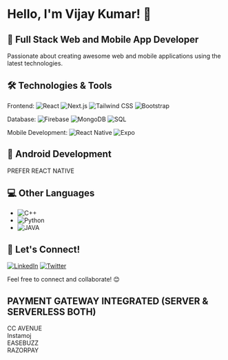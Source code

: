 # Hello, I'm Vijay Kumar! 👋

## 🚀 Full Stack Web and Mobile App Developer

Passionate about creating awesome web and mobile applications using the latest technologies.

## 🛠️ Technologies & Tools

Frontend:
![React](https://img.shields.io/badge/-React-61DAFB?logo=react&logoColor=white&style=for-the-badge)
![Next.js](https://img.shields.io/badge/-Next.js-000000?logo=next.js&logoColor=white&style=for-the-badge)
![Tailwind CSS](https://img.shields.io/badge/-Tailwind_CSS-38B2AC?logo=tailwind-css&logoColor=white&style=for-the-badge)
![Bootstrap](https://img.shields.io/badge/-Bootstrap-7952B3?logo=bootstrap&logoColor=white&style=for-the-badge)

Database:
![Firebase](https://img.shields.io/badge/-Firebase-FFCA28?logo=firebase&logoColor=black&style=for-the-badge)
![MongoDB](https://img.shields.io/badge/-MongoDB-47A248?logo=mongodb&logoColor=white&style=for-the-badge)
![SQL](https://img.shields.io/badge/-SQL-4479A1?logo=mysql&logoColor=white&style=for-the-badge)

Mobile Development:
![React Native](https://img.shields.io/badge/-React_Native-61DAFB?logo=react&logoColor=white&style=for-the-badge)
![Expo](https://img.shields.io/badge/-Expo-000020?logo=expo&logoColor=white&style=for-the-badge)

## 📱 Android Development

PREFER REACT NATIVE

## 💻 Other Languages

- ![C++](https://img.shields.io/badge/-C++-00599C?logo=c%2B%2B&logoColor=white&style=for-the-badge)
- ![Python](https://img.shields.io/badge/-Python-3776AB?logo=python&logoColor=white&style=for-the-badge)
- ![JAVA](https://img.shields.io/badge/java-blue)
## 🌟 Let's Connect!

[![LinkedIn](https://img.shields.io/badge/-LinkedIn-0077B5?logo=linkedin&logoColor=white&style=for-the-badge)](https://linkedin.com/in/be1newinner)
[![Twitter](https://img.shields.io/badge/-Twitter-1DA1F2?logo=twitter&logoColor=white&style=for-the-badge)](https://twitter.com/yourusername)

Feel free to connect and collaborate! 😊

## PAYMENT GATEWAY INTEGRATED (SERVER & SERVERLESS BOTH)
CC AVENUE  
Instamoj  
EASEBUZZ  
RAZORPAY  
